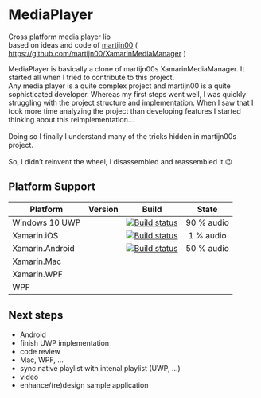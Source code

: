 # MediaPlayer
Cross platform media player lib</BR>
based on ideas and code of [martijn00](https://github.com/martijn00) ( https://github.com/martijn00/XamarinMediaManager )

MediaPlayer is basically a clone of martijn00s XamarinMediaManager. It started all when I tried to contribute to this project. </BR>
Any media player is a quite complex project and martijn00 is a quite sophisticated developer. Whereas my first steps went well, I was quickly struggling with the project structure and implementation. When I saw that I took more time analyzing the project than developing features I started thinking about this reimplementation… </BR>
</BR>
Doing so I finally I understand many of the tricks hidden in martijn00s project.</BR>
</BR>
So, I didn’t reinvent the wheel, I disassembled and reassembled it 😉

## Platform Support

|Platform|Version|Build|State|
| ------------------- | :------------------: |  :------------------: | :------------------: |
|Windows 10 UWP| | [![Build status](https://build.appcenter.ms/v0.1/apps/c04f9cb9-8f2a-4d33-9011-0f1fe8235713/branches/master/badge)](https://appcenter.ms) |  90 % audio |
|Xamarin.iOS| | [![Build status](https://build.appcenter.ms/v0.1/apps/4427f9f1-a7ee-4b86-b690-be87c518f62b/branches/master/badge)](https://appcenter.ms) | 1 % audio |
|Xamarin.Android| | [![Build status](https://build.appcenter.ms/v0.1/apps/faa57107-5590-491c-af93-2aa56bf1c7be/branches/master/badge)](https://appcenter.ms) | 50 % audio |
|Xamarin.Mac| | | |
|Xamarin.WPF| | | |
|WPF| | | |

## Next steps
* Android
* finish UWP implementation
* code review
* Mac, WPF, ...
* sync native playlist with intenal playlist (UWP, ...)
* video
* enhance/(re)design sample application
